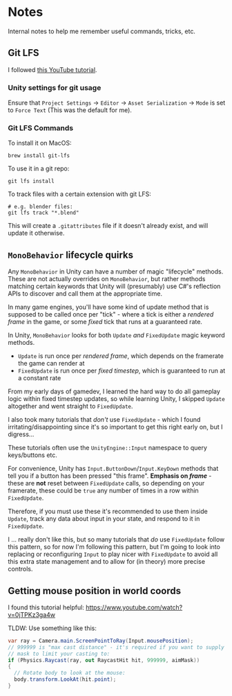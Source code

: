 # Notes

Internal notes to help me remember useful commands, tricks, etc.

## Git LFS

I followed [this YouTube tutorial](https://www.youtube.com/watch?v=09McJ2NL7YM).

### Unity settings for git usage

Ensure that `Project Settings` -> `Editor` -> `Asset Serialization` -> `Mode` is
set to `Force Text` (This was the default for me).

### Git LFS Commands

To install it on MacOS:

```
brew install git-lfs
```

To use it in a git repo:

```
git lfs install
```

To track files with a certain extension with git LFS:

```
# e.g. blender files:
git lfs track "*.blend"
```

This will create a `.gitattributes` file if it doesn't already exist, and will
update it otherwise.

## `MonoBehavior` lifecycle quirks

Any `MonoBehavior` in Unity can have a number of magic "lifecycle" methods.
These are not actually overrides on `MonoBehavior`, but rather methods matching
certain keywords that Unity will (presumably) use C#'s reflection APIs to
discover and call them at the appropriate time.

In many game engines, you'll have some kind of update method that is supposed to
be called once per "tick" - where a tick is either a _rendered frame_ in the
game, or some _fixed_ tick that runs at a guaranteed rate.

In Unity, `MonoBehavior` looks for both `Update` _and_ `FixedUpdate` magic
keyword methods.

- `Update` is run once per _rendered frame_, which depends on the framerate the
  game can render at
- `FixedUpdate` is run once per _fixed timestep_, which is guaranteed to run at
  a constant rate

From my early days of gamedev, I learned the hard way to do all gameplay logic
within fixed timestep updates, so while learning Unity, I skipped `Update`
altogether and went straight to `FixedUpdate`.

I also took many tutorials that _don't_ use `FixedUpdate` - which I found
irritating/disappointing since it's so important to get this right early on, but
I digress...

These tutorials often use the `UnityEngine::Input` namespace to query
keys/buttons etc.

For convenience, Unity has `Input.ButtonDown`/`Input.KeyDown` methods that tell
you if a button has been pressed "this frame". **Emphasis on _frame_** - these
are **not** reset between `FixedUpdate` calls, so depending on your framerate,
these could be `true` any number of times in a row within `FixedUpdate`.

Therefore, if you must use these it's recommended to use them inside `Update`,
track any data about input in your state, and respond to it in `FixedUpdate`.

I ... really don't like this, but so many tutorials that _do_ use `FixedUpdate`
follow this pattern, so for now I'm following this pattern, but I'm going to
look into replacing or reconfiguring `Input` to play nicer with `FixedUpdate` to
avoid all this extra state management and to allow for (in theory) more precise
controls.

## Getting mouse position in world coords

I found this tutorial helpful: https://www.youtube.com/watch?v=0jTPKz3ga4w

TLDW: Use something like this:

```c#
var ray = Camera.main.ScreenPointToRay(Input.mousePosition);
// 999999 is "max cast distance" - it's required if you want to supply a
// mask to limit your casting to:
if (Physics.Raycast(ray, out RaycastHit hit, 999999, aimMask))
{
  // Rotate body to look at the mouse:
  body.transform.LookAt(hit.point);
}
```

